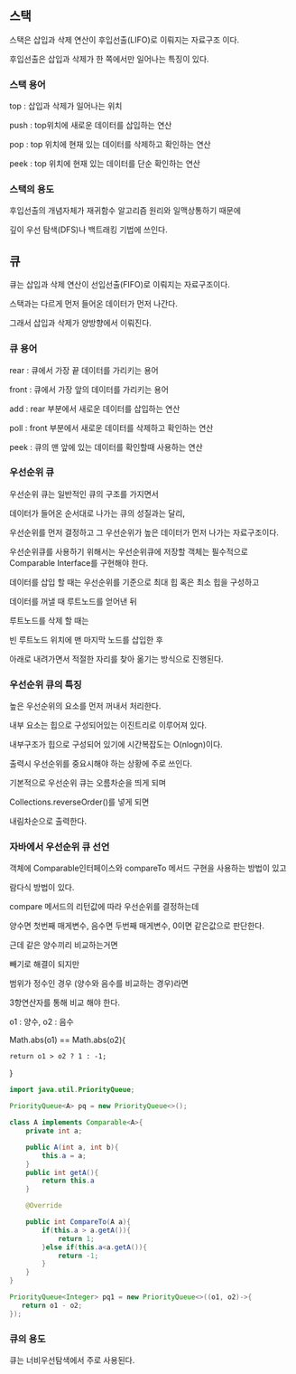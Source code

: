 ## 스택

스택은 삽입과 삭제 연산이 후입선출(LIFO)로 이뤄지는 자료구조 이다.

후입선출은 삽입과 삭제가 한 쪽에서만 일어나는 특징이 있다.

### 스택 용어

top : 삽입과 삭제가 일어나는 위치

push : top위치에 새로운 데이터를 삽입하는 연산

pop : top 위치에 현재 있는 데이터를 삭제하고 확인하는 연산

peek : top 위치에 현재 있는 데이터를 단순 확인하는 연산

### 스택의 용도

후입선출의 개념자체가 재귀함수 알고리즘 원리와 일맥상통하기 때문에

깊이 우선 탐색(DFS)나 백트래킹 기법에 쓰인다.

## 큐

큐는 삽입과 삭제 연산이 선입선출(FIFO)로 이뤄지는 자료구조이다.

스택과는 다르게 먼저 들어온 데이터가 먼저 나간다.

그래서 삽입과 삭제가 양방향에서 이뤄진다.

### 큐 용어

rear : 큐에서 가장 끝 데이터를 가리키는 용어

front : 큐에서 가장 앞의 데이터를 가리키는 용어

add : rear 부분에서 새로운 데이터를 삽입하는 연산

poll : front 부분에서 새로운 데이터를 삭제하고 확인하는 연산

peek : 큐의 맨 앞에 있는 데이터를 확인할때 사용하는 연산

### 우선순위 큐

우선순위 큐는 일반적인 큐의 구조를 가지면서

데이터가 들어온 순서대로 나가는 큐의 성질과는 달리, 

우선순위를 먼저 결정하고 그 우선순위가 높은 데이터가 먼저 나가는 자료구조이다.

우선순위큐를 사용하기 위해서는 우선순위큐에 저장할 객체는 필수적으로 Comparable Interface를 구현해야 한다.

데이터를 삽입 할 때는 우선순위를 기준으로 최대 힙 혹은 최소 힙을 구성하고

데이터를 꺼낼 때 루트노드를 얻어낸 뒤

루트노드를 삭제 할 때는

빈 루트노드 위치에 맨 마지막 노드를 삽입한 후

아래로 내려가면서 적절한 자리를 찾아 옮기는 방식으로 진행된다.

### 우선순위 큐의 특징

높은 우선순위의 요소를 먼저 꺼내서 처리한다.

내부 요소는 힙으로 구성되어있는 이진트리로 이루어져 있다.

내부구조가 힙으로 구성되어 있기에 시간복잡도는 O(nlogn)이다.

출력시 우선순위를 중요시해야 하는 상황에 주로 쓰인다.

기본적으로 우선순위 큐는 오름차순을 띄게 되며

Collections.reverseOrder()를 넣게 되면

내림차순으로 출력한다.



### 자바에서 우선순위 큐 선언

객체에 Comparable인터페이스와 compareTo 메서드 구현을 사용하는 방법이 있고

람다식 방법이 있다.

compare 메서드의 리턴값에 따라 우선순위를 결정하는데

양수면 첫번째 매게변수, 음수면 두번째 매게변수, 0이면 같은값으로 판단한다.

근데 같은 양수끼리 비교하는거면

빼기로 해결이 되지만

범위가 정수인 경우 (양수와 음수를 비교하는 경우)라면

3항연산자를 통해 비교 해야 한다.

o1 : 양수, o2 : 음수

Math.abs(o1) == Math.abs(o2){

    return o1 > o2 ? 1 : -1;
    
}


```java
import java.util.PriorityQueue;

PriorityQueue<A> pq = new PriorityQueue<>();

class A implements Comparable<A>{
    private int a;

    public A(int a, int b){
        this.a = a;
    }
    public int getA(){
        return this.a
    }

    @Override

    public int CompareTo(A a){
        if(this.a > a.getA()){
            return 1;
        }else if(this.a<a.getA()){
            return -1;
        }
    }
}

PriorityQueue<Integer> pq1 = new PriorityQueue<>((o1, o2)->{
   return o1 - o2; 
});
```


### 큐의 용도

큐는 너비우선탐색에서 주로 사용된다.




